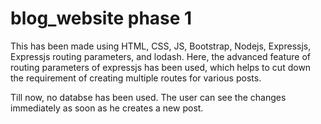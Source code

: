 # blog_website phase 1

This has been made using HTML, CSS, JS, Bootstrap, Nodejs, Expressjs, Expressjs routing parameters, and lodash.
Here, the advanced feature of routing parameters of expressjs has been used, which helps to cut down the requirement of creating multiple routes for various posts.

Till now, no databse has been used. The user can see the changes immediately as soon as he creates a new post.
